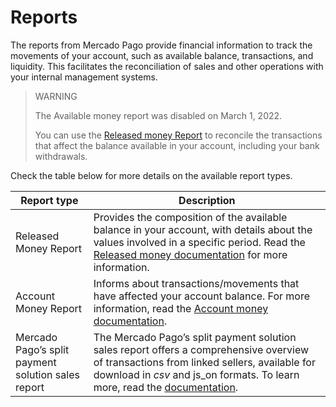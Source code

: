# Reports

The reports from Mercado Pago provide financial information to track the movements of your account, such as available balance, transactions, and liquidity. This facilitates the reconciliation of sales and other operations with your internal management systems.

> WARNING
>
> The Available money report was disabled on March 1, 2022.
>
> You can use the [Released money Report](/developers/en/guides/additional-content/reports/released-money/introduction) to reconcile the transactions that affect the balance available in your account, including your bank withdrawals.

Check the table below for more details on the available report types.

| Report type | Description |
|---|---|
| Released Money Report | Provides the composition of the available balance in your account, with details about the values involved in a specific period. Read the [Released money documentation](/developers/en/guides/additional-content/reports/released-money/introduction) for more information. |
| Account Money Report | Informs about transactions/movements that have affected your account balance. For more information, read the [Account money documentation](/developers/en/guides/additional-content/reports/account-money/introduction). |
| Mercado Pago’s split payment solution sales report | The Mercado Pago’s split payment solution sales report offers a comprehensive overview of transactions from linked sellers, available for download in _csv_ and js_on formats. To learn more, read the [documentation](/developers/en/docs/checkout-pro/additional-content/reports/sales-report/introduction). |
